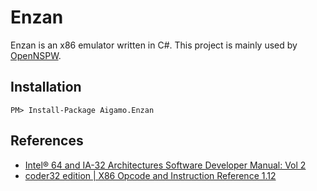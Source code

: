 # Enzan
Enzan is an x86 emulator written in C#. This project is mainly used by [OpenNSPW](https://github.com/OpenNSPW/OpenNSPW).

## Installation

```
PM> Install-Package Aigamo.Enzan
```

## References
* [Intel® 64 and IA-32 Architectures Software Developer Manual: Vol 2](https://www.intel.com/content/www/us/en/architecture-and-technology/64-ia-32-architectures-software-developer-instruction-set-reference-manual-325383.html)
* [coder32 edition | X86 Opcode and Instruction Reference 1.12](http://ref.x86asm.net/coder32.html)
